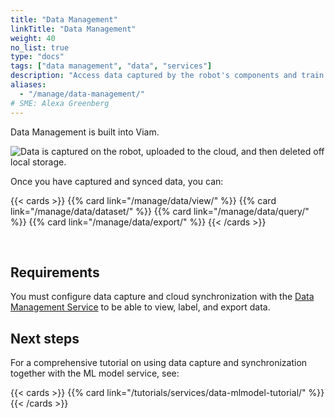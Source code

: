 ```yaml
---
title: "Data Management"
linkTitle: "Data Management"
weight: 40
no_list: true
type: "docs"
tags: ["data management", "data", "services"]
description: "Access data captured by the robot's components and train image classification and object detection models on the data."
aliases:
  - "/manage/data-management/"
# SME: Alexa Greenberg
---
```


Data Management is built into Viam.

![Data is captured on the robot, uploaded to the cloud, and then deleted off local storage.](/manage/data/data_management.png)

Once you have captured and synced data, you can:

{{< cards >}}
{{% card link="/manage/data/view/" %}}
{{% card link="/manage/data/dataset/" %}}
{{% card link="/manage/data/query/" %}}
{{% card link="/manage/data/export/" %}}
{{< /cards >}}

<br>

## Requirements

You must configure data capture and cloud synchronization with the [Data Management Service](/services/data/) to be able to view, label, and export data.

## Next steps

For a comprehensive tutorial on using data capture and synchronization together with the ML model service, see:

{{< cards >}}
{{% card link="/tutorials/services/data-mlmodel-tutorial/" %}}
{{< /cards >}}
